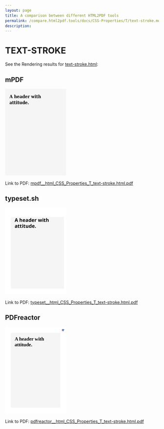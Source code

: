 ```yaml
---
layout: page
title: A comparison between different HTML2PDF tools
permalink: /compare.html2pdf.tools/docs/CSS-Properties/T/text-stroke.md
description: 
---
```


# TEXT-STROKE

See the Rendering results for [text-stroke.html](/html/CSS%20Properties/T/text-stroke.html):

## mPDF
![](mpdf__html_CSS_Properties_T_text-stroke.html.png) 

Link to PDF: [mpdf__html_CSS_Properties_T_text-stroke.html.pdf](mpdf__html_CSS_Properties_T_text-stroke.html.pdf)

## typeset.sh
![](typeset__html_CSS_Properties_T_text-stroke.html.png) 

Link to PDF: [typeset__html_CSS_Properties_T_text-stroke.html.pdf](typeset__html_CSS_Properties_T_text-stroke.html.pdf)

## PDFreactor
![](pdfreactor__html_CSS_Properties_T_text-stroke.html.png) 

Link to PDF: [pdfreactor__html_CSS_Properties_T_text-stroke.html.pdf](pdfreactor__html_CSS_Properties_T_text-stroke.html.pdf)
